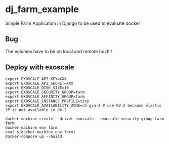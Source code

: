 # dj_farm_example

Simple Farm Application in Django to be used to evaluate docker

## Bug ##

The volumes have to be on local and remote host!!!

## Deploy with exoscale ##

```
export EXOSCALE_API_KEY=XXX
export EXOSCALE_API_SECRET=XXX
export EXOSCALE_DISK_SIZE=10
export EXOSCALE_SECURITY_GROUP=farm
export EXOSCALE_AFFINITY_GROUP=farm
export EXOSCALE_INSTANCE_PROFILE=tiny
export EXOSCALE_AVAILABILITY_ZONE=ch-gva-2 # use GV-2 because elastic IP is not available in dk-2

docker-machine create --driver exoscale --exoscale-security-group farm  farm
docker-machine env farm
eval $(docker-machine env farm)
docker-compose up --build
```
